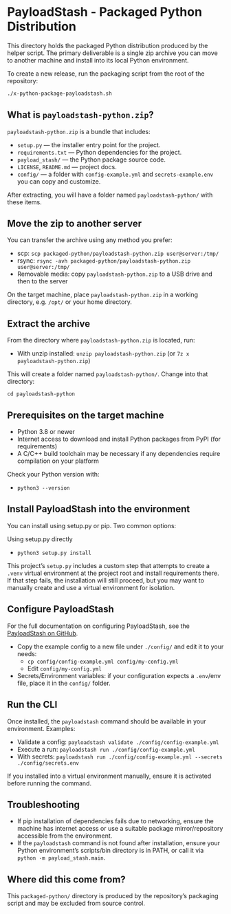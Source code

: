# PayloadStash - Packaged Python Distribution

This directory holds the packaged Python distribution produced by the helper script. The primary deliverable is a single
zip archive you can move to another machine and install into its local Python environment.

To create a new release, run the packaging script from the root of the repository:

```bash
./x-python-package-payloadstash.sh
```

## What is `payloadstash-python.zip`?
`payloadstash-python.zip` is a bundle that includes:
- `setup.py` — the installer entry point for the project.
- `requirements.txt` — Python dependencies for the project.
- `payload_stash/` — the Python package source code.
- `LICENSE`, `README.md` — project docs.
- `config/` — a folder with `config-example.yml` and `secrets-example.env` you can copy and customize.

After extracting, you will have a folder named `payloadstash-python/` with these items.

## Move the zip to another server
You can transfer the archive using any method you prefer:
- scp: `scp packaged-python/payloadstash-python.zip user@server:/tmp/`
- rsync: `rsync -avh packaged-python/payloadstash-python.zip user@server:/tmp/`
- Removable media: copy `payloadstash-python.zip` to a USB drive and then to the server

On the target machine, place `payloadstash-python.zip` in a working directory, e.g. `/opt/` or your home directory.

## Extract the archive
From the directory where `payloadstash-python.zip` is located, run:

- With unzip installed: `unzip payloadstash-python.zip` (or `7z x payloadstash-python.zip`)

This will create a folder named `payloadstash-python/`. Change into that directory:

`cd payloadstash-python`

## Prerequisites on the target machine
- Python 3.8 or newer
- Internet access to download and install Python packages from PyPI (for requirements)
- A C/C++ build toolchain may be necessary if any dependencies require compilation on your platform

Check your Python version with:
- `python3 --version`

## Install PayloadStash into the environment
You can install using setup.py or pip. Two common options:

Using setup.py directly
- `python3 setup.py install`

This project’s `setup.py` includes a custom step that attempts to create a `.venv` virtual environment at the project root
and install requirements there. If that step fails, the installation will still proceed, but you may want to manually
create and use a virtual environment for isolation.

## Configure PayloadStash

For the full documentation on configuring PayloadStash, see the [PayloadStash on GitHub](https://github.com/ericwastaken/PayloadStash).

- Copy the example config to a new file under `./config/` and edit it to your needs:
  - `cp config/config-example.yml config/my-config.yml`
  - Edit `config/my-config.yml`
- Secrets/Environment variables: if your configuration expects a `.env`/env file, place it in the `config/` folder.

## Run the CLI
Once installed, the `payloadstash` command should be available in your environment. Examples:
- Validate a config: `payloadstash validate ./config/config-example.yml`
- Execute a run: `payloadstash run ./config/config-example.yml`
- With secrets: `payloadstash run ./config/config-example.yml --secrets ./config/secrets.env`

If you installed into a virtual environment manually, ensure it is activated before running the command.

## Troubleshooting
- If pip installation of dependencies fails due to networking, ensure the machine has internet access or use a suitable
  package mirror/repository accessible from the environment.
- If the `payloadstash` command is not found after installation, ensure your Python environment’s scripts/bin directory
  is in PATH, or call it via `python -m payload_stash.main`.

## Where did this come from?
This `packaged-python/` directory is produced by the repository’s packaging script and may be excluded from source control.
